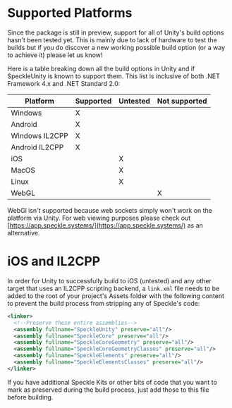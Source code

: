 # Supported Platforms

Since the package is still in preview, support for all of Unity's build options hasn't been tested yet. This is mainly due to lack of hardware to test the builds but if you do discover a new working possible build option (or a way to achieve it) please let us know!

Here is a table breaking down all the build options in Unity and if SpeckleUnity is known to support them. This list is inclusive of both .NET Framework 4.x and .NET Standard 2.0:

| Platform       | Supported | Untested | Not supported |
| -------------- | --------- | -------- | ------------- |
| Windows        | X   		 |          |               |
| Android        | X   		 |          |               |
| Windows IL2CPP | X   		 |          |               |
| Android IL2CPP | X  		 |          |               |
| iOS            |    		 | X        |               |
| MacOS          |    		 | X        |               |
| Linux          |    		 | X        |               |
| WebGL          |    		 |          | X             |

WebGl isn't supported because web sockets simply won't work on the platform via Unity. For web viewing purposes please check out [https://app.speckle.systems/](https://app.speckle.systems/) as an alternative.

# iOS and IL2CPP

In order for Unity to successfully build to iOS (untested) and any other target that uses an IL2CPP scripting backend, a `link.xml` file needs to be added to the root of your project's Assets folder with the following content to prevent the build process from stripping any of Speckle's code:

``` xml
<linker>
  <!--Preserve these entire assemblies-->
  <assembly fullname="SpeckleUnity" preserve="all"/>
  <assembly fullname="SpeckleCore" preserve="all"/>
  <assembly fullname="SpeckleCoreGeometry" preserve="all"/>
  <assembly fullname="SpeckleCoreGeometryClasses" preserve="all"/>
  <assembly fullname="SpeckleElements" preserve="all"/>
  <assembly fullname="SpeckleElementsClasses" preserve="all"/>
</linker>
```

If you have additional Speckle Kits or other bits of code that you want to mark as preserved during the build process, just add those to this file before building.